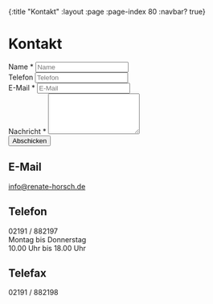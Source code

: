{:title "Kontakt"
 :layout :page
 :page-index 80
 :navbar? true}

# Kontakt

<form action="//formspree.io/kontakt@renate-horsch.de" method="POST">
  <div class="form-group">
  <label for="name">Name *</label>
  <input type="text" class="form-control" id="name" name="name" placeholder="Name" required>
  </div>
  <div class="form-group">
  <label for="telefon">Telefon</label>
  <input type="text" class="form-control" id="telefon" name="telefon" placeholder="Telefon">
  </div>
  <div class="form-group">
  <label for="email">E-Mail *</label>
  <input type="email" class="form-control" id="email" name="email" placeholder="E-Mail" required>
  </div>
  <div class="form-group">
  <label for="nachricht">Nachricht *</label>
  <textarea class="form-control" id="nachricht" name="nachricht" rows="5" required></textarea>
  </div>
  <input type="hidden" name="_subject" value="Neue Anfrage über renate-horsch.de" />
  <input type="hidden" name="_next" value="/danke" />
  <button type="submit" value="Send" class="btn btn-default">Abschicken</button>
</form>

## E-Mail
[info@renate-horsch.de](mailto:info@renate-horsch.de)

## Telefon
02191 / 882197  
Montag bis Donnerstag  
10.00 Uhr bis 18.00 Uhr

## Telefax
02191 / 882198
